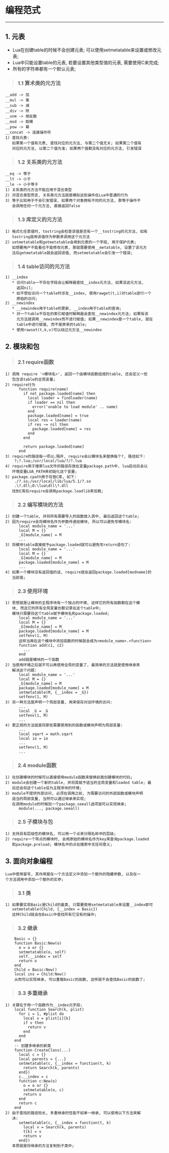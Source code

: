 # **编程范式**
***



## **1. 元表**
  * Lua在创建table的时候不会创建元表; 可以使用setmetatable来设置或修改元表;
  * Lua中只能设置table的元表, 若要设置其他类型值的元表, 需要使用C来完成;
  * 所有的字符串都有一个默认元表;


> ### **1.1 算术类的元方法**
    __add -> 加
    __mul -> 乘
    __sub -> 减
    __div -> 除
    __unm -> 相反数
    __mod -> 取模
    __pow -> 幂
    __concat -> 连接操作符
    1) 查找元表:
       如果第一个值有元表, 查找对应的元方法, 与第二个值无关; 如果第二个值有
       对应的元方法, 以第二个值为准; 如果两个值都没有对应的元方法, 引发错误
> ### **1.2 关系类的元方法**
    __eq -> 等于
    __lt -> 小于
    __le -> 小于等于
    1) 关系类的元方法不能应用于混合类型
    2) 对混合类型而言, 关系类元方法就是模拟这些操作在Lua中普通的行为
    3) 等于比较用于不会引发错误, 如果两个对象拥有不同的元方法, 那等于操作不
       会调用任何一个元方法, 直接返回false
> ### **1.3 库定义的元方法**
    1) 格式化任意值时, tostring会检查该值是否有一个__tostring的元方法, 如有
       tostring就用该值作为参数来调用这个元方法
    2) setmetatable和getmetatable会用到元表的一个字段, 用于保护元表; 
       如想要用户不能看也不能修改元表, 那就需要使用__metatable, 设置了该元方
       法后getmetatable就会返回该值, 而setmetatable会引发一个错误;
> ### **1.4 table访问的元方法**
    1) __index
       * 访问table一不存在字段会让解释器查找__index元方法, 如果没这元方法, 
         返回nil;
       * 如不想在访问一个table时涉及__index, 使用rawget(t,i)对table进行一个
         原始的访问;
    2) __newindex
       * __newindex用于table的更新, __index用于table的查询;
       * 对一个table不存在的索引赋值时解释器会查找__newindex元方法; 如果有该
         元方法就调用__newindex而不进行赋值; 如果__newindex是一个table, 就在
         table中进行赋值, 而不是原来的table;
       * 使用rawset(t,k,v)可以绕过元方法__newindex




## **2. 模块和包**
> ### **2.1 require函数**
    1) 调用 require '<模块名>', 返回一个由模块函数组成的table, 还会定义一些
       包含该table的全局变量;
    2) require行为
          function require(name)
            if not package.loaded[name] then
              local loader = findloader(name)
              if loader == nil then
                error('unable to load module' .. name)
              end
              package.loaded[name] = true
              local res = loader(name)
              if res ~= nil then
                package.loaded[name] = res
              end
            end

            return package.loaded[name]
          end
    3) require的路径每一项以;隔开, require会以模块名来替换每个?, 路径如下:
        ?;?.lua;/usr/local/lua/?/?.lua 
    4) require用于搜索lua文件的路径存放在变量package.path中, lua启动后会以
       环境变量LUA_PATH来初始化这个变量;
    5) package.cpath用于存放C库, 如下:
        ./?.so;/usr/local/lib/lua/5.1/?.so 
        .\?.dll;D:\lua\dll\?.dll
       找到C库后require会调用package.loadlib来加载;
> ### **2.2 编写模块的方法**
    1) 创建一个table, 并将所有需要导入的函数放入其中, 最后返回这个table;
    2) 因为require会将模块名作为参数传递给模块, 所以可以避免写模块名:
          local module_name = '...'
          local M = {}
          _G[module_name] = M
          ...
    3) 将模块table直接赋予package.loaded就可以避免写return语句了:
          local module_name = '...'
          local M = {}
          _G[module_name] = M
          package.loaded[module_name] = M
          ...
    4) 如果一个模块没有返回值的话, require就会返回package.loaded[modname]的
       当前值;
> ### **2.3 使用环境**
    1) 思想就是让模块的主程序块有一个独占的环境, 这样它的所有函数都在这个模
       块, 而且它的所有全局变量也都记录在这个table中;
       模块只需要将这个table赋予模块名和package.loaded;
          local module_name = '...'
          local M = {}
          _G[module_name] = M
          package.loaded[module_name] = M
          setfenv(1, M)
          这样当再在这个模块中添加函数的时候就会成为<module_name>.<function>
          function add(c1, c2)
            ...
          end
          add就是模块的一个函数
    2) 当使用环境之后就不可以再使用全局的变量了, 最简单的方法就是使用继承来
       解决这个问题:
          local module_name = '...'
          local M = {}
          _G[module_name] = M
          package.loaded[module_name] = M
          setmetatable(M, {__index = _G})
          setfenv(1, M)
    3) 另一种方法是声明一个局部变量, 用来保存对旧环境的访问:
          ...
          local _G = _G
          setfenv(1, M)
          ...
    4) 更正规的方法就是将那些需要使用到的函数或模块声明为局部变量:
          ...
          local sqart = math.sqart
          local io = io
          ...
          setfenv(1, M)
          ...
> ### **2.4 module函数**
    1) 在创建模块的时候可以直接使用module函数来替换前面创建模块的代码;
    2) module会创建一个新的table, 并将其赋予适当的全局变量和loaded table; 最
       后还会将这个table设为主程序块的环境;
    3) module不提供外部访问, 必须在调用之前, 为需要访问的外部函数或模块声明
       适当的局部变量, 当然可以通过继承来实现; 
       在调用module的时候加一个package.seeall选项就可以实现继承;
          module(..., package.seeall)
> ### **2.5 子模块与包**
    1) 支持具有层级性的模块名, 可以用一个点来分隔名称中的层级;
    2) require一个带点的模块时, 会用原始的模块名作为key来查询package.loaded
       和package.preload; 模块名中的点在搜索中无任何意义;




## **3. 面向对象编程**
    Lua中使用冒号, 其作用是在一个方法定义中添加一个额外的隐藏参数, 以及在一
    个方法调用中添加一个额外的实参;
> ### **3.1 类**
    1) 如果要实现Basic是Child的基类, 只需要使用setmetatable来设置__index即可
       setmetatable(Child, {__index = Basic})
       这样Child就会在Basic中查找所有它没有的操作;
> ### **3.2 继承**
        Basic = {}
        function Basic:New(o)
          o = o or {}
          setmetatable(o, self)
          self.__index = self
          return o
        end
        Child = Basic:New()
        local ins = Child:New()
        从而可以实现继承, 可以重载Basic的函数, 这样就不会查找Basic的函数了;
> ### **3.3 多重继承**
    1) 关键在于用一个函数作为__index元字段;
        local function Search(k, plist)
          for i = 1, #plist do
            local v = plist[i][k]
            if v then 
              return v
            end
          end
        end
        -- 创建多继承的新类
        function CreateClass(...)
          local c = {}
          local parents = {...}
          setmetatable(c, {__index = function(t, k)
            return Search(k, parents)
          end})
          c.__index = c
          function c:New(o)
            o = o or {}
            setmetatable(o, c)
            return o
          end
          return c
        end
    2) 由于查找的路径较长, 多重继承的性能不如单一继承, 可以使用以下方法来解
       决:
          setmetatable(c, {__index = function(t, k)
            local v = Search(k, parents)
            t[k] = v
            return v
          end})
       本质就是将继承的方法复制到子类中;
